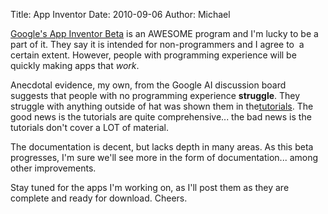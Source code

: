 Title: App Inventor
Date: 2010-09-06
Author: Michael


[Google's App Inventor Beta](http://appinventor.googlelabs.com/about/) is an AWESOME program and I'm lucky to be
a part of it. They say it is intended for non-programmers and I agree to
 a certain extent. However, people with programming experience will be
quickly making apps that *work*.

Anecdotal evidence, my own, from the Google AI discussion board suggests
that people with no programming experience **struggle**. They struggle
with anything outside of hat was shown them in the[tutorials]( http://appinventor.googlelabs.com/learn/tutorials/index.html). The
good news is the tutorials are quite comprehensive... the bad news is
the tutorials don't cover a LOT of material.

The documentation is decent, but lacks depth in many areas. As this beta
progresses, I'm sure we'll see more in the form of documentation...
among other improvements.

Stay tuned for the apps I'm working on, as I'll post them as they are
complete and ready for download. Cheers.
